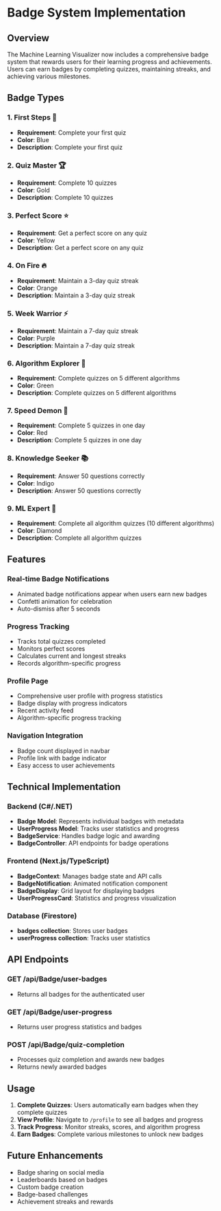 # Badge System Implementation

## Overview

The Machine Learning Visualizer now includes a comprehensive badge system that rewards users for their learning progress and achievements. Users can earn badges by completing quizzes, maintaining streaks, and achieving various milestones.

## Badge Types

### 1. First Steps 🎯
- **Requirement**: Complete your first quiz
- **Color**: Blue
- **Description**: Complete your first quiz

### 2. Quiz Master 🏆
- **Requirement**: Complete 10 quizzes
- **Color**: Gold
- **Description**: Complete 10 quizzes

### 3. Perfect Score ⭐
- **Requirement**: Get a perfect score on any quiz
- **Color**: Yellow
- **Description**: Get a perfect score on any quiz

### 4. On Fire 🔥
- **Requirement**: Maintain a 3-day quiz streak
- **Color**: Orange
- **Description**: Maintain a 3-day quiz streak

### 5. Week Warrior ⚡
- **Requirement**: Maintain a 7-day quiz streak
- **Color**: Purple
- **Description**: Maintain a 7-day quiz streak

### 6. Algorithm Explorer 🧠
- **Requirement**: Complete quizzes on 5 different algorithms
- **Color**: Green
- **Description**: Complete quizzes on 5 different algorithms

### 7. Speed Demon 🚀
- **Requirement**: Complete 5 quizzes in one day
- **Color**: Red
- **Description**: Complete 5 quizzes in one day

### 8. Knowledge Seeker 📚
- **Requirement**: Answer 50 questions correctly
- **Color**: Indigo
- **Description**: Answer 50 questions correctly

### 9. ML Expert 👑
- **Requirement**: Complete all algorithm quizzes (10 different algorithms)
- **Color**: Diamond
- **Description**: Complete all algorithm quizzes

## Features

### Real-time Badge Notifications
- Animated badge notifications appear when users earn new badges
- Confetti animation for celebration
- Auto-dismiss after 5 seconds

### Progress Tracking
- Tracks total quizzes completed
- Monitors perfect scores
- Calculates current and longest streaks
- Records algorithm-specific progress

### Profile Page
- Comprehensive user profile with progress statistics
- Badge display with progress indicators
- Recent activity feed
- Algorithm-specific progress tracking

### Navigation Integration
- Badge count displayed in navbar
- Profile link with badge indicator
- Easy access to user achievements

## Technical Implementation

### Backend (C#/.NET)
- **Badge Model**: Represents individual badges with metadata
- **UserProgress Model**: Tracks user statistics and progress
- **BadgeService**: Handles badge logic and awarding
- **BadgeController**: API endpoints for badge operations

### Frontend (Next.js/TypeScript)
- **BadgeContext**: Manages badge state and API calls
- **BadgeNotification**: Animated notification component
- **BadgeDisplay**: Grid layout for displaying badges
- **UserProgressCard**: Statistics and progress visualization

### Database (Firestore)
- **badges collection**: Stores user badges
- **userProgress collection**: Tracks user statistics

## API Endpoints

### GET /api/Badge/user-badges
- Returns all badges for the authenticated user

### GET /api/Badge/user-progress
- Returns user progress statistics and badges

### POST /api/Badge/quiz-completion
- Processes quiz completion and awards new badges
- Returns newly awarded badges

## Usage

1. **Complete Quizzes**: Users automatically earn badges when they complete quizzes
2. **View Profile**: Navigate to `/profile` to see all badges and progress
3. **Track Progress**: Monitor streaks, scores, and algorithm progress
4. **Earn Badges**: Complete various milestones to unlock new badges

## Future Enhancements

- Badge sharing on social media
- Leaderboards based on badges
- Custom badge creation
- Badge-based challenges
- Achievement streaks and rewards 